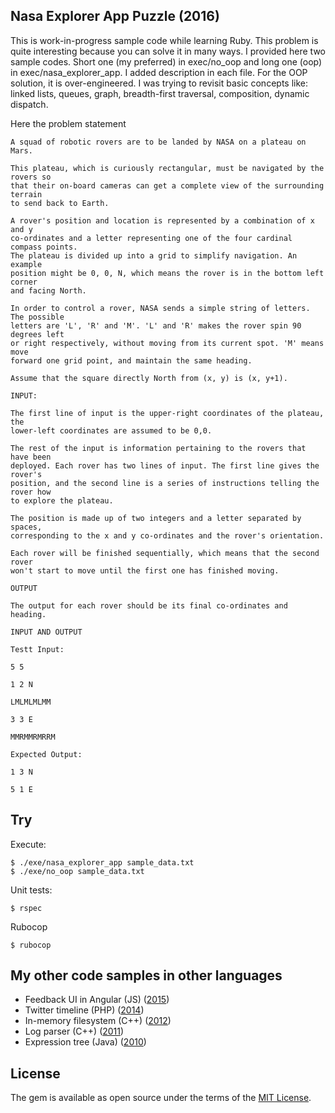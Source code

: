 ## Nasa Explorer App Puzzle (2016)

This is work-in-progress sample code while learning Ruby. This problem is quite
interesting because you can solve it in many ways. I provided here two
sample codes. Short one (my preferred) in exec/no_oop and long one (oop) in
exec/nasa_explorer_app. I added description in each file. For the OOP solution,
it is over-engineered. I was trying to revisit basic concepts like: linked lists, queues, graph, breadth-first traversal, composition, dynamic dispatch.

Here the problem statement
```
A squad of robotic rovers are to be landed by NASA on a plateau on Mars.

This plateau, which is curiously rectangular, must be navigated by the rovers so
that their on-board cameras can get a complete view of the surrounding terrain
to send back to Earth.

A rover's position and location is represented by a combination of x and y
co-ordinates and a letter representing one of the four cardinal compass points.
The plateau is divided up into a grid to simplify navigation. An example
position might be 0, 0, N, which means the rover is in the bottom left corner
and facing North.

In order to control a rover, NASA sends a simple string of letters. The possible
letters are 'L', 'R' and 'M'. 'L' and 'R' makes the rover spin 90 degrees left
or right respectively, without moving from its current spot. 'M' means move
forward one grid point, and maintain the same heading.

Assume that the square directly North from (x, y) is (x, y+1).

INPUT:

The first line of input is the upper-right coordinates of the plateau, the
lower-left coordinates are assumed to be 0,0.

The rest of the input is information pertaining to the rovers that have been
deployed. Each rover has two lines of input. The first line gives the rover's
position, and the second line is a series of instructions telling the rover how
to explore the plateau.

The position is made up of two integers and a letter separated by spaces,
corresponding to the x and y co-ordinates and the rover's orientation.

Each rover will be finished sequentially, which means that the second rover
won't start to move until the first one has finished moving.

OUTPUT

The output for each rover should be its final co-ordinates and heading.

INPUT AND OUTPUT

Testt Input:

5 5

1 2 N

LMLMLMLMM

3 3 E

MMRMMRMRRM

Expected Output:

1 3 N

5 1 E
```



## Try

Execute:
```
$ ./exe/nasa_explorer_app sample_data.txt
$ ./exe/no_oop sample_data.txt
```
Unit tests:
```
$ rspec
```

Rubocop
```
$ rubocop
```

## My other code samples in other languages
- Feedback UI in Angular (JS) ([2015](https://github.com/laithshadeed/wsk-feedback))
- Twitter timeline (PHP) ([2014](https://github.com/laithshadeed/sample-timeline))
- In-memory filesystem (C++) ([2012](https://github.com/laithshadeed/filesystem))
- Log parser (C++) ([2011](https://github.com/laithshadeed/log-parser))
- Expression tree (Java) ([2010](https://github.com/laithshadeed/expression-tree))

## License

The gem is available as open source under the terms of the [MIT License](http://opensource.org/licenses/MIT).

